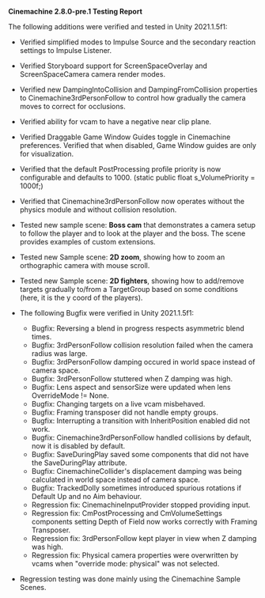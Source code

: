 **Cinemachine 2.8.0-pre.1 Testing Report**

The following additions were verified and tested in Unity 2021.1.5f1:

- Verified simplified modes to Impulse Source and the secondary reaction settings to Impulse Listener.
- Verified Storyboard support for ScreenSpaceOverlay and ScreenSpaceCamera camera render modes.
- Verified new DampingIntoCollision and DampingFromCollision properties to Cinemachine3rdPersonFollow to control how gradually the camera moves to correct for occlusions.
- Verified ability for vcam to have a negative near clip plane.
- Verified Draggable Game Window Guides toggle in Cinemachine preferences. Verified that when disabled, Game Window guides are only for visualization.
- Verified that the default PostProcessing profile priority is now configurable and defaults to 1000. (static public float s_VolumePriority = 1000f;)
- Verified that Cinemachine3rdPersonFollow now operates without the physics module and without collision resolution.
- Tested new sample scene: **Boss cam** that demonstrates a camera setup to follow the player and to look at the player and the boss. The scene provides examples of custom extensions.
- Tested new Sample scene: **2D zoom**, showing how to zoom an orthographic camera with mouse scroll.
- Tested new Sample scene: **2D fighters**, showing how to add/remove targets gradually to/from a TargetGroup based on some conditions (here, it is the y coord of the players).
- The following Bugfix were verified in Unity 2021.1.5f1:
  - Bugfix: Reversing a blend in progress respects asymmetric blend times.
  - Bugfix: 3rdPersonFollow collision resolution failed when the camera radius was large.
  - Bugfix: 3rdPersonFollow damping occured in world space instead of camera space.
  - Bugfix: 3rdPersonFollow stuttered when Z damping was high.
  - Bugfix: Lens aspect and sensorSize were updated when lens OverrideMode != None.
  - Bugfix: Changing targets on a live vcam misbehaved.
  - Bugfix: Framing transposer did not handle empty groups.
  - Bugfix: Interrupting a transition with InheritPosition enabled did not work.
  - Bugfix: Cinemachine3rdPersonFollow handled collisions by default, now it is disabled by default.
  - Bugfix: SaveDuringPlay saved some components that did not have the SaveDuringPlay attribute.
  - Bugfix: CinemachineCollider's displacement damping was being calculated in world space instead of camera space.
  - Bugfix: TrackedDolly sometimes introduced spurious rotations if Default Up and no Aim behaviour.
  - Regression fix: CinemachineInputProvider stopped providing input.
  - Regression fix: CmPostProcessing and CmVolumeSettings components setting Depth of Field now works correctly with Framing Transposer.
  - Regression fix: 3rdPersonFollow kept player in view when Z damping was high.
  - Regression fix: Physical camera properties were overwritten by vcams when "override mode: physical" was not selected.

- Regression testing was done mainly using the Cinemachine Sample Scenes.








